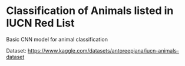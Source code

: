 # Classification of Animals listed in IUCN Red List
Basic CNN model for animal classification

Dataset: https://www.kaggle.com/datasets/antoreepjana/iucn-animals-dataset
